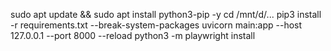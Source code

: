 sudo apt update && sudo apt install python3-pip -y
cd /mnt/d/...
pip3 install -r requirements.txt --break-system-packages
uvicorn main:app --host 127.0.0.1 --port 8000 --reload
python3 -m playwright install
